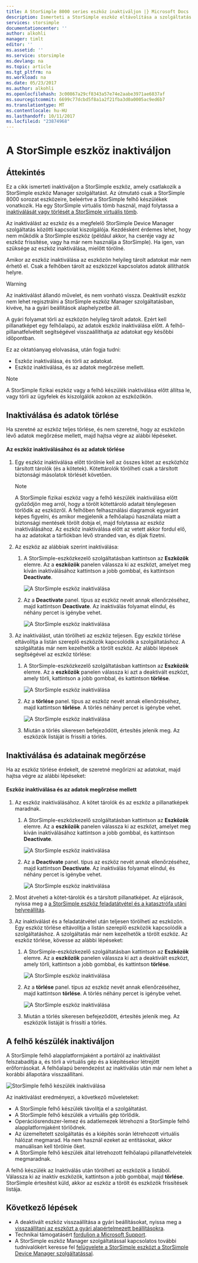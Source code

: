```yaml
---
title: A StorSimple 8000 series eszköz inaktiváljon |} Microsoft Docs
description: Ismerteti a StorSimple eszköz eltávolítása a szolgáltatás első inaktiválása és törlését is.
services: storsimple
documentationcenter: ''
author: alkohli
manager: timlt
editor: ''
ms.assetid: ''
ms.service: storsimple
ms.devlang: na
ms.topic: article
ms.tgt_pltfrm: na
ms.workload: na
ms.date: 05/23/2017
ms.author: alkohli
ms.openlocfilehash: 3c00867a29cf8343a57e74e2aabe3971ae6837af
ms.sourcegitcommit: 6699c77dcbd5f8a1a2f21fba3d0a0005ac9ed6b7
ms.translationtype: MT
ms.contentlocale: hu-HU
ms.lasthandoff: 10/11/2017
ms.locfileid: "23874968"
---
```

# <a name="deactivate-and-delete-a-storsimple-device"></a>A StorSimple eszköz inaktiváljon

## <a name="overview"></a>Áttekintés

Ez a cikk ismerteti inaktiváljon a StorSimple eszköz, amely csatlakozik a StorSimple eszköz Manager szolgáltatást. Az útmutató csak a StorSimple 8000 sorozat eszközeire, beleértve a StorSimple felhő készülékek vonatkozik. Ha egy StorSimple virtuális tömb használ, majd folytassa a [inaktiválását vagy törlését a StorSimple virtuális tömb](storsimple-virtual-array-deactivate-and-delete-device.md).

Az inaktiválást az eszköz és a megfelelő StorSimple Device Manager szolgáltatás közötti kapcsolat kiszolgálója. Kezdésként érdemes lehet, hogy nem működik a StorSimple eszköz (például akkor, ha cseréje vagy az eszköz frissítése, vagy ha már nem használja a StorSimple). Ha igen, van szüksége az eszköz inaktiválása, mielőtt törölné.

Amikor az eszköz inaktiválása az eszközön helyileg tárolt adatokat már nem érhető el. Csak a felhőben tárolt az eszközzel kapcsolatos adatok állíthatók helyre.

> [!WARNING]
> Az inaktiválást állandó művelet, és nem vonható vissza. Deaktivált eszköz nem lehet regisztrálni a StorSimple eszköz Manager szolgáltatásban, kivéve, ha a gyári beállítások alaphelyzetbe áll.
>
> A gyári folyamat törli az eszközön helyileg tárolt adatok. Ezért kell pillanatképet egy felhőalapú, az adatok eszköz inaktiválása előtt. A felhő-pillanatfelvételt segítségével visszaállíthatja az adatokat egy későbbi időpontban.

Ez az oktatóanyag elolvasása, után fogja tudni:

* Eszköz inaktiválása, és törli az adatokat.
* Eszköz inaktiválása, és az adatok megőrzése mellett.

> [!NOTE]
> A StorSimple fizikai eszköz vagy a felhő készülék inaktiválása előtt állítsa le, vagy törli az ügyfelek és kiszolgálók azokon az eszközökön.


## <a name="deactivate-and-delete-data"></a>Inaktiválása és adatok törlése

Ha szeretné az eszköz teljes törlése, és nem szeretné, hogy az eszközön lévő adatok megőrzése mellett, majd hajtsa végre az alábbi lépéseket.

#### <a name="to-deactivate-the-device-and-delete-the-data"></a>Az eszköz inaktiválásához és az adatok törlése

1. Egy eszköz inaktiválása előtt törölnie kell az összes kötet az eszközhöz társított tárolók (és a kötetek). Kötettárolók törölheti csak a társított biztonsági másolatok törlését követően.

    > [!NOTE]
    > A StorSimple fizikai eszköz vagy a felhő készülék inaktiválása előtt győződjön meg arról, hogy a törölt kötettároló adatait ténylegesen törlődik az eszközről. A felhőben felhasználási diagramok egyaránt képes figyelni, és amikor megjelenik a felhőalapú használata miatt a biztonsági mentések törölt dobja el, majd folytassa az eszköz inaktiválásához. Az eszköz inaktiválása előtt az vetett akkor fordul elő, ha az adatokat a tárfiókban lévő stranded van, és díjak fizetni.

2. Az eszköz az alábbiak szerint inaktiválása:
   
   1. A StorSimple-eszközkezelő szolgáltatásban kattintson az **Eszközök** elemre. Az a **eszközök** panelen válassza ki az eszközt, amelyet meg kíván inaktiválásához kattintson a jobb gombbal, és kattintson **Deactivate**.

        ![A StorSimple eszköz inaktiválása](./media/storsimple-8000-deactivate-and-delete-device/deactivate1.png)
   2. Az a **Deactivate** panel. típus az eszköz nevét annak ellenőrzéséhez, majd kattintson **Deactivate**. Az inaktiválás folyamat elindul, és néhány percet is igénybe vehet.

        ![A StorSimple eszköz inaktiválása](./media/storsimple-8000-deactivate-and-delete-device/deactivate2.png)

3. Az inaktiválást, után törölheti az eszköz teljesen. Egy eszköz törlése eltávolítja a listán szereplő eszközök kapcsolódik a szolgáltatáshoz. A szolgáltatás már nem kezelhetők a törölt eszköz. Az alábbi lépések segítségével az eszköz törlése:
   
   1. A StorSimple-eszközkezelő szolgáltatásban kattintson az **Eszközök** elemre. Az a **eszközök** panelen válassza ki azt a deaktivált eszközt, amely törli, kattintson a jobb gombbal, és kattintson **törlése**.

        ![A StorSimple eszköz inaktiválása](./media/storsimple-8000-deactivate-and-delete-device/deactivate5.png)
   2. Az a **törlése** panel. típus az eszköz nevét annak ellenőrzéséhez, majd kattintson **törlése**. A törlés néhány percet is igénybe vehet.

        ![A StorSimple eszköz inaktiválása](./media/storsimple-8000-deactivate-and-delete-device/deactivate6.png)
   3. Miután a törlés sikeresen befejeződött, értesítés jelenik meg. Az eszközök listáját is frissíti a törlés.

## <a name="deactivate-and-retain-data"></a>Inaktiválása és adatainak megőrzése

Ha az eszköz törlése érdekelt, de szeretné megőrizni az adatokat, majd hajtsa végre az alábbi lépéseket:

#### <a name="to-deactivate-a-device-and-retain-the-data"></a>Eszköz inaktiválása és az adatok megőrzése mellett
1. Az eszköz inaktiválásához. A kötet tárolók és az eszköz a pillanatképek maradnak.
   
   1. A StorSimple-eszközkezelő szolgáltatásban kattintson az **Eszközök** elemre. Az a **eszközök** panelen válassza ki az eszközt, amelyet meg kíván inaktiválásához kattintson a jobb gombbal, és kattintson **Deactivate**.

         ![A StorSimple eszköz inaktiválása](./media/storsimple-8000-deactivate-and-delete-device/deactivate1.png)
   2. Az a **Deactivate** panel. típus az eszköz nevét annak ellenőrzéséhez, majd kattintson **Deactivate**. Az inaktiválás folyamat elindul, és néhány percet is igénybe vehet.

         ![A StorSimple eszköz inaktiválása](./media/storsimple-8000-deactivate-and-delete-device/deactivate2.png)
2. Most átveheti a kötet-tárolók és a társított pillanatképet. Az eljárások, nyissa meg a [a StorSimple eszköz feladatátvétel és a katasztrófa utáni helyreállítás](storsimple-8000-device-failover-disaster-recovery.md).
3. Az inaktiválást és a feladatátvétel után teljesen törölheti az eszközön. Egy eszköz törlése eltávolítja a listán szereplő eszközök kapcsolódik a szolgáltatáshoz. A szolgáltatás már nem kezelhetők a törölt eszköz. Az eszköz törlése, kövesse az alábbi lépéseket:
   
   1. A StorSimple-eszközkezelő szolgáltatásban kattintson az **Eszközök** elemre. Az a **eszközök** panelen válassza ki azt a deaktivált eszközt, amely törli, kattintson a jobb gombbal, és kattintson **törlése**.

       ![A StorSimple eszköz inaktiválása](./media/storsimple-8000-deactivate-and-delete-device/deactivate5.png)
   2. Az a **törlése** panel. típus az eszköz nevét annak ellenőrzéséhez, majd kattintson **törlése**. A törlés néhány percet is igénybe vehet.

       ![A StorSimple eszköz inaktiválása](./media/storsimple-8000-deactivate-and-delete-device/deactivate6.png)
   3. Miután a törlés sikeresen befejeződött, értesítés jelenik meg. Az eszközök listáját is frissíti a törlés.

     
## <a name="deactivate-and-delete-a-cloud-appliance"></a>A felhő készülék inaktiváljon

A StorSimple felhő alapplatformjaként a portálról az inaktiválást felszabadítja a, és törli a virtuális gép és a kiépítésekor létrejött erőforrásokat. A felhőalapú berendezést az inaktiválás után már nem lehet a korábbi állapotára visszaállítani.

![StorSimple felhő készülék inaktiválása](./media/storsimple-8000-deactivate-and-delete-device/deactivate7.png)

Az inaktiválást eredményezi, a következő műveleteket:

* A StorSimple felhő készülék távolítja el a szolgáltatást.
* A StorSimple felhő készülék a virtuális gép törlődik.
* Operációsrendszer-lemez és adatlemezek létrehozni a StorSimple felhő alapplatformjaként törlődnek.
* Az üzemeltetett szolgáltatás és a kiépítés során létrehozott virtuális hálózat megmarad. Ha nem használ ezeket az entitásokat, akkor manuálisan kell törölnie őket.
* A StorSimple felhő készülék által létrehozott felhőalapú pillanatfelvételek megmaradnak.

A felhő készülék az Inaktiválás után törölheti az eszközök a listából. Válassza ki az inaktív eszközök, kattintson a jobb gombbal, majd **törlése**. StorSimple értesítést küld, akkor az eszköz a törölt és eszközök frissítések listája.

## <a name="next-steps"></a>Következő lépések

* A deaktivált eszköz visszaállítása a gyári beállításokat, nyissa meg a [visszaállítani az eszközt a gyári alapértelmezett beállításokra](storsimple-8000-manage-device-controller.md#reset-the-device-to-factory-default-settings).
* Technikai támogatásért [forduljon a Microsoft Support](storsimple-8000-contact-microsoft-support.md).
* A StorSimple eszköz Manager szolgáltatással kapcsolatos további tudnivalókért keresse fel [felügyelete a StorSimple eszközt a StorSimple Device Manager szolgáltatással](storsimple-8000-manager-service-administration.md).

